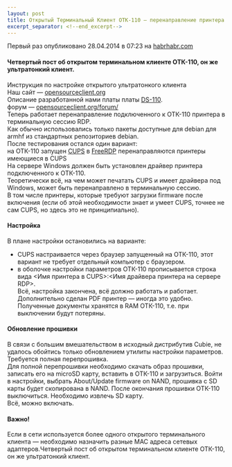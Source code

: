 ```yaml
---
layout: post
title: Открытый Терминальный Клиент ОТК-110 — перенаправление принтера в RDP сессию  
excerpt_separator: <!--end_excerpt-->
---
```

Первый раз опубликовано 28.04.2014 в 07:23 на [habrhabr.com](https://habr.com/ru/company/itfb/blog/221021/)  
#### Четвертый пост об открытом терминальном клиенте ОТК-110, он же ультратонкий клиент.  
<!--end_excerpt-->  
Инструкция по настройке открытого ультратонкого клиента  
Наш сайт — [opensourceclient.org](opensourceclient.org)  
Описание разработанной нами платы платы [DS-110](http://opensourceclient.org/faq/specifications-ds-110).  
форум — [opensourceclient.org/forum/](opensourceclient.org/forum/)  
Теперь работает перенаправление подключенного к ОТК-110 принтера в терминальную сессию RDP.  
Как обычно использовались только пакеты доступные для debian для armhf из стандартных репозиториев debian.  
После тестирования остался один вариант:  
    на ОТК-110 запущен [CUPS](https://www.cups.org/)
    в [FreeRDP](http://www.freerdp.org/) перенаправляются принтеры имеющиеся в CUPS  
На сервере Windows должен быть установлен драйвер принтера подключенного к ОТК-110.  
Теоретически всё, на чем может печатать CUPS и имеет драйвера под Windows, может быть перенаправлено в терминальную сессию.  
В том числе принтеры, которые требуют загрузки firmware после включения (если об этой необходимости знает и умеет CUPS, точнее не сам CUPS, но здесь это не принципиально).  
#### Настройка  
В плане настройки остановились на варианте:  
- CUPS настраивается через браузер запущенный на ОТК-110, этот вариант не требует отдельный компьютер с браузером.  
- в оболочке настройки параметров ОТК-110 прописывается строка вида <Имя принтера в CUPS>:<Имя драйвера принтера на сервере RDP>.  
Всё, настройка закончена, всё должно работать и работает.  
Дополнительно сделан PDF принтер — иногда это удобно. Полученные документы хранятся в RAM ОТК-110, т.е. при выключении будут потеряны.  
#### Обновление прошивки  
В связи c большим вмешательством в исходный дистрибутив Cubie, не удалось обойтись только обновлением утилиты настройки параметров. Требуется полная перепрошивка.  
Для полной перепрошивки необходимо скачать образ прошивки, записать его на microSD карту, вставить в ОТК-110 и загрузиться. Войти в настройки, выбрать About/Update firmware on NAND, прошивка с SD карты будет скопирована в NAND. После окончания прошивки ОТК-110 выключиться. Необходимо извлечь SD карту.  
Всё, можно включать.  
#### Важно!
Если в сети используется более одного открытого терминального клиента — необходимо назначить разные MAC адреса сетевых адаптеров.Четвертый пост об открытом терминальном клиенте ОТК-110, он же ультратонкий клиент.  
